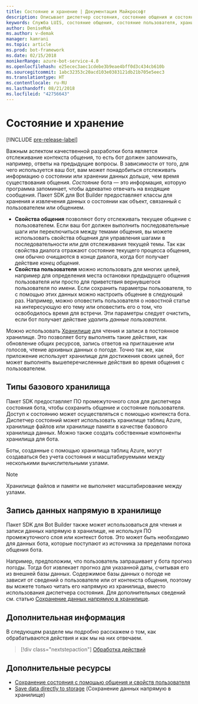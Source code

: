 ```yaml
---
title: Состояние и хранение | Документация Майкрософт
description: Описывает диспетчер состояния, состояние общения и состояние пользователя в пакете SDK для Bot Builder.
keywords: Служба LUIS, состояние общения, состояние пользователя, хранилище, диспетчер состояния
author: DeniseMak
ms.author: v-demak
manager: kamrani
ms.topic: article
ms.prod: bot-framework
ms.date: 02/15/2018
monikerRange: azure-bot-service-4.0
ms.openlocfilehash: e25ecec3aec1cdebe3b9eae4bff0d3c434cb610b
ms.sourcegitcommit: 1abc32353c20acd103e0383121db21b705e5eec3
ms.translationtype: HT
ms.contentlocale: ru-RU
ms.lasthandoff: 08/21/2018
ms.locfileid: "42756643"
---
```

# <a name="state-and-storage"></a>Состояние и хранение
[!INCLUDE [pre-release-label](../includes/pre-release-label.md)]

Важным аспектом качественной разработки бота является отслеживание контекста общения, то есть бот должен запоминать, например, ответы на предыдущие вопросы.
В зависимости от того, для чего используется ваш бот, вам может понадобиться отслеживать информацию о состоянии или хранении данных дольше, чем время существования общения.
*Состояние* бота — это информация, которую программа запоминает, чтобы адекватно отвечать на входящие сообщения. Пакет SDK для Bot Builder предоставляет классы для хранения и извлечения данных о состоянии как объект, связанный с пользователем или общением.

* **Свойства общения** позволяют боту отслеживать текущее общение с пользователем. Если ваш бот должен выполнить последовательные шаги или переключиться между темами общения, вы можете использовать свойства общения для управления шагами в последовательности или для отслеживания текущей темы. Так как свойства диалога отражают состояние текущего процесса общения, они обычно очищаются в конце диалога, когда бот получает действие _конец общения_.
* **Свойства пользователя** можно использовать для многих целей, например для определения места остановки предыдущего общения пользователя или просто для приветствия вернувшегося пользователя по имени. Если сохранить параметры пользователя, то с помощью этих данных можно настроить общение в следующий раз. Например, можно оповестить пользователя о новостной статье на интересующую его тему или оповестить его о том, что освободилось время для встречи. Эти параметры следует очистить, если бот получает действие _удалить данные пользователя_.

Можно использовать [Хранилище](bot-builder-howto-v4-storage.md) для чтения и записи в постоянное хранилище. Это позволяет боту выполнять такие действия, как обновление общих ресурсов, запись ответов на приглашение или голосов, чтение архивных данных о погоде. Точно так же, как приложение использует хранилище для достижения своих целей, бот может выполнять вышеперечисленные действия во время общения с пользователем.

<!-- 
*Conversation state* pertains to the current conversation that the user is having with your bot. When the conversation ends, your bot deletes this data.

You can also store *user state* that persists after a conversation ends. For example, if you store a user's preferences, you can use that information to customize the conversation the next time you chat. For example, you might alert the user to a news article about a topic that interests her, or alert a user when an appointment becomes available. 
-->

<!-- You should generally avoid saving state using a global variable or function closures.
Doing so will create issues when you want to scale out your bot. Instead, use the conversation state and user state middleware that the BotBuilder SDK provides --> 


## <a name="types-of-underlying-storage"></a>Типы базового хранилища

Пакет SDK предоставляет ПО промежуточного слоя для диспетчера состояния бота, чтобы сохранить общение и состояние пользователя. Доступ к состоянию может осуществляться с помощью контекста бота. Диспетчер состояний может использовать хранилище таблиц Azure, хранилище файлов или хранилище памяти в качестве базового хранилища данных. Можно также создать собственные компоненты хранилища для бота.

Боты, созданные с помощью хранилища таблиц Azure, могут создаваться без учета состояния и масштабируемыми между несколькими вычислительными узлами.

> [!NOTE] 
> Хранилище файлов и памяти не выполняет масштабирование между узлами.

## <a name="writing-directly-to-storage"></a>Запись данных напрямую в хранилище

Пакет SDK для Bot Builder также может использоваться для чтения и записи данных напрямую в хранилище, не используя ПО промежуточного слоя или контекст ботов. Это может быть необходимо для данных бота, которые поступают из источника за пределами потока общения бота.

Например, предположим, что пользователь запрашивает у бота прогноз погоды. Тогда бот извлекает прогноз для указанной даты, считывая его из внешней базы данных. Содержимое базы данных о погоде не зависит от сведений о пользователе или от контекста общения, поэтому вы можете только читать его напрямую из хранилища, вместо использования диспетчера состояния.  Для дополнительных сведений см. статью [Сохранение данных напрямую в хранилище](bot-builder-howto-v4-storage.md).

## <a name="next-steps"></a>Дополнительная информация

В следующем разделе мы подробно расскажем о том, как обрабатываются действия и как мы на них отвечаем.

> [!div class="nextstepaction"]
> [Обработка действий](bot-builder-concept-activity-processing.md)

## <a name="additional-resources"></a>Дополнительные ресурсы

- [Сохранение состояния с помощью общения и свойств пользователя](bot-builder-howto-v4-state.md)
- [Save data directly to storage](bot-builder-howto-v4-storage.md) (Сохранение данных напрямую в хранилище)
